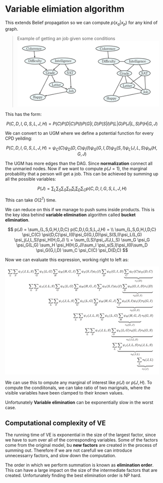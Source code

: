 # Variable elimiation algorithm

This extends Belief propagation so we can compute $p(x_q|x_p)$ for any kind of graph. 

> Example of getting an job given some conditions
> ![](../.images/machine_learning/variable_elimination_example.png)

This has the form:

$$
P(C,D, I,G, S,L, J,H) = P(C)P(D|C)P(I)P(G|I,D)P(S|I)P(L|G)P(J|L, S)P(H|G, J)
$$

We can convert to an UGM where we define a potential function for every CPD yeilding:

$$
P(C,D,I,G,S,L,J,H) = \psi_C(C) \psi_D(D,C) \psi_I(I) \psi_G(G,I,D) \psi_S(S,I) \psi_L(J,L,S) \psi_H(H,G,J)
$$

The UGM has more edges than the DAG. Since **normalization** connect all the unmaried nodes.  Now if we want to compute $p(J=1)​$, the marginal probability that a person will get a job. This can be achieved by summing up all the possible variables:

$$P(J) = \sum_L \sum _S \sum_G \sum_H \sum_I \sum_D \sum_C p(C,D,I,G,S,L,J,H)​$$

Tthis can take $O(2^7)$ time. 

We can reduce on this if we manage to push sums inside products. This is the key idea behind **variable elimination** algorithm called **bucket elimination**.

$$
p(J) = \sum_{L,S,G,H,I,D,C} p(C,D,I,G,S,L,J,H) = \\
\sum_{L,S,G,H,I,D,C} \psi_C(C) \psi(D,C)\psi_I(I)\psi_G(G,I,D)\psi_S(S,I)\psi_L(L,G) \psi_j(J,L,S)\psi_H(H,G,J) \\ 
= \sum_{LS}\psi_J(J,L,S) \sum_G \psi_G \psi_G(L,G) \sum_H \psi_H(H,G,J)\sum_I \psi_s(S,I)\psi_I(I)\sum_D \psi_G(G,I,D) \sum_C \psi_C(C) \psi_D(D,C)
$$

Now we can evaluate this expression, working right to left as:

![](../.images/machine_learning/variable_eliminatino_left_to_right.png)

We can use this to ompute any marginal of interest like $p(J)$ or $p(J,H)$. To compute the condiitonals, we can take ratio of two marignals, where the visible variables have been clamped to their known values. 

Unfortunately **Variable elimination** can be exponentially slow in the worst case.

## Computational complexity of VE

The running time of VE is exponential in the size of the largest factor, since we have to sum over all of the corresponding variables. Some of the factors come from the original model, bu **new factors** are created in the process of summing out. Therefore if we are not carefull we can introduce unnecessarry factors, and slow down the computation.

The order in which we perform summation is known as **elimination order**. This can have a large impact on the size of the intermediate factors that are created.  Unfortunately finding the best elimination order is NP hard. 
